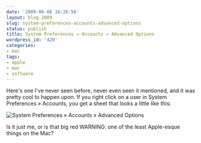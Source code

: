 ```yaml
---
date: '2009-06-06 16:26:56'
layout: blog_2009
slug: system-preferences-accounts-advanced-options
status: publish
title: System Preferences » Accounts » Advanced Options
wordpress_id: '420'
categories:
- mac
tags:
- apple
- mac
- software
---
```


Here's one I've never seen before, never even seen it mentioned, and it was
pretty cool to happen upon. If you right click on a user in System Preferences
» Accounts, you get a sheet that looks a little like this:

![System Preferences » Accounts » Advanced Options](http://alexmuller.s3.amazonaws.com/static/blog/2009-06-06-syspref-accounts.png)

Is it just me, or is that big red WARNING: one of the least Apple-esque things
on the Mac?
